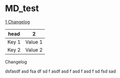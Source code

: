 # MD_test
[1 Changelog](#heading=h.17phlwhk50et)


<table>
  <thead>
    <tr>
      <th>head</th>
      <th>2</th> 
    </tr>
  <tbody>
    <tr>
      <td>Key 1</td>
      <td>Value 1</td> 
    </tr>
      <td>Key 2</td>
      <td>Value 2</td>
    </tr>
  </tbody>
</table>

Changelog <a id="h.17phlwhk50et"></a>


dsfasdf
asd
fsa
df
sd
f
asdf
asd
f
asd
f
asd
f
sd
fsd
sad


